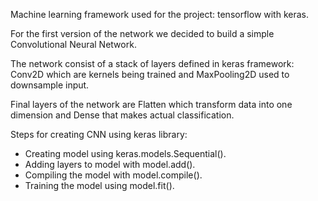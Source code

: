Machine learning framework used for the project: tensorflow with keras.

For the first version of the network we decided to build a simple Convolutional Neural Network.

The network consist of a stack of layers defined in keras framework: Conv2D which are kernels being trained and MaxPooling2D used to downsample input.

Final layers of the network are Flatten which transform data into one dimension and Dense that makes actual classification.

Steps for creating CNN using keras library:
 - Creating model using keras.models.Sequential().
 - Adding layers to model with model.add().
 - Compiling the model with model.compile().
 - Training the model using model.fit().